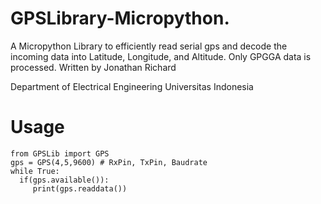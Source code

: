 # GPSLibrary-Micropython.
A Micropython Library to efficiently read serial gps and decode the incoming data into Latitude, Longitude, and Altitude. Only GPGGA data is processed.
Written by Jonathan Richard

Department of Electrical Engineering Universitas Indonesia

# Usage 
```
from GPSLib import GPS
gps = GPS(4,5,9600) # RxPin, TxPin, Baudrate
while True:
  if(gps.available()):
     print(gps.readdata())
```

